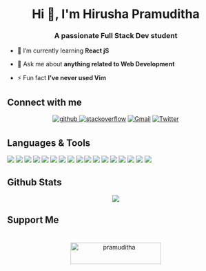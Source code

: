 <h1 align="center">Hi 👋, I'm Hirusha Pramuditha</h1>
<h3 align="center">A passionate Full Stack Dev student</h3>

[//]: # (- 🔭 I’m currently working on **my first Node app**)

- 🌱 I’m currently learning **React jS**

- 💬 Ask me about **anything related to Web Development**

- ⚡ Fun fact **I've never used Vim**

## Connect with me  

<div align="center">
<a href="https://github.com/HirushaPramuditha">
<img src="https://img.shields.io/badge/github-%2324292e.svg?&style=for-the-badge&logo=github&logoColor=white" alt=github style="margin-bottom: 5px;" />
</a>
<a href="https://stackoverflow.com/users/14728797">
<img src="https://img.shields.io/badge/stackoverflow-%23F28032.svg?&style=for-the-badge&logo=stackoverflow&logoColor=white" alt=stackoverflow style="margin-bottom: 5px;"></a>
<a href = "mailto: hirushapramuditha26@gmail.com"><img alt="Gmail" src="https://img.shields.io/badge/Gmail-D14836?style=for-the-badge&logo=gmail&logoColor=white"  style="margin-bottom: 5px;" /></a>
<a href="https://twitter.com/Hiru_Pramuditha"><img alt="Twitter" src="https://img.shields.io/badge/Twitter%20-%231DA1F2.svg?&style=for-the-badge&logo=Twitter&logoColor=white"  style="margin-bottom: 5px;"/></a>  
</div> 

## Languages & Tools

![](https://img.shields.io/badge/IDE-VScode-informational?style=flat-square&logo=visual-studio-code&logoColor=white&color=2bbc8a)
![](https://img.shields.io/badge/Code-Python-informational?style=flat-square&logo=python&logoColor=white&color=2bbc8a)
![](https://img.shields.io/badge/Editor-Sublime-informational?style=flat-square&logo=sublime-text&logoColor=white&color=2bbc8a)
![](https://img.shields.io/badge/Code-Java-informational?style=flat-square&logo=java&logoColor=white&color=2bbc8a)
![](https://img.shields.io/badge/IDE-IntelliJ_IDEA-informational?style=flat-square&logo=intellij-idea&logoColor=white&color=2bbc8a)
![](https://img.shields.io/badge/OS-Linux-informational?style=flat-square&logo=linux&logoColor=white&color=2bbc8a)
![](https://img.shields.io/badge/OS-Windows-informational?style=flat-square&logo=windows&logoColor=white&color=2bbc8a)
![](https://img.shields.io/badge/Frontend-HTML5-informational?style=flat-square&logo=html5&logoColor=white&color=2bbc8a)
![](https://img.shields.io/badge/Frontend-CSS-informational?style=flat-square&logo=css3&logoColor=white&color=2bbc8a)
![](https://img.shields.io/badge/Frontend-Bootstrap-informational?style=flat-square&logo=bootstrap&logoColor=white&color=2bbc8a)
![](https://img.shields.io/badge/Code-JavaScript-informational?style=flat-square&logo=javascript&logoColor=white&color=2bbc8a)
![](https://img.shields.io/badge/Database-SQLite-informational?style=flat-square&logo=sqlite&logoColor=white&color=2bbc8a)
![](https://img.shields.io/badge/Framework-Flask-informational?style=flat-square&logo=flask&logoColor=white&color=2bbc8a)
![](https://img.shields.io/badge/Version_control-Git-informational?style=flat-square&logo=git&logoColor=white&color=2bbc8a)
![](https://img.shields.io/badge/Creative-Adobe_Illustrator-informational?style=flat-square&logo=adobe-illustrator&logoColor=white&color=2bbc8a)
![](https://img.shields.io/badge/Creative-Adobe_Photoshop-informational?style=flat-square&logo=adobe-photoshop&logoColor=white&color=2bbc8a)
![](https://img.shields.io/badge/Creative-Blender-informational?style=flat-square&logo=blender&logoColor=white&color=2bbc8a)

## Github Stats  
<div align="center"><img src="https://github-readme-stats.vercel.app/api?username=HirushaPramuditha&show_icons=true&count_private=true&hide_border=true" align="center" /></div>  
<h2>Support Me</h2>
<div align="center" style="margin-top: 40px;">
<p><a href="https://www.buymeacoffee.com/pramuditha"> <img align="center" src="https://cdn.buymeacoffee.com/buttons/v2/default-yellow.png" height="50" width="210" alt="pramuditha" /></a></p><br><br>
</div>
